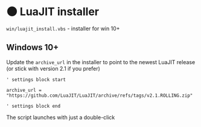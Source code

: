 # 🌑 LuaJIT installer

`win/luajit_install.vbs` - installer for win 10+

## Windows 10+

Update the `archive_url` in the installer to point to the newest LuaJIT release (or stick with version 2.1 if you prefer)

```VB
' settings block start

archive_url = "https://github.com/LuaJIT/LuaJIT/archive/refs/tags/v2.1.ROLLING.zip"

' settings block end
```

The script launches with just a double-click